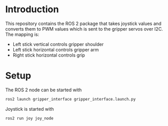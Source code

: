 # Introduction

This repository contains the ROS 2 package that takes joystick values and converts them to PWM values which is sent to the gripper servos over I2C. The mapping is:
- Left stick vertical controls gripper shoulder
- Left stick horizontal controls gripper arm
- Right stick horizontal controls grip

# Setup

The ROS 2 node can be started with
```bash
ros2 launch gripper_interface gripper_interface.launch.py
```

Joystick is started with
```bash
ros2 run joy joy_node
```
